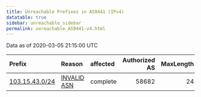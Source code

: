 ```yaml
---
title: Unreachable Prefixes in AS9441 (IPv4)
datatable: true
sidebar: unreachable_sidebar
permalink: unreachable_AS9441-v4.html
---
```


Data as of 2020-03-05 21:15:00 UTC


<div class="datatable-begin"></div>

| Prefix                                                 | Reason                                                                                               | affected   |   Authorized AS |   MaxLength | Anchor                                       |   unreachable /24s |
|:-------------------------------------------------------|:-----------------------------------------------------------------------------------------------------|:-----------|----------------:|------------:|:---------------------------------------------|-------------------:|
| [103.15.43.0/24](https://stat.ripe.net/103.15.43.0/24) | [INVALID ASN](https://rpki-validator.ripe.net/announcement-preview?asn=AS9441&prefix=103.15.43.0/24) | complete   |           58682 |          24 | [APNIC](unreachable_APNIC_RPKI_Root-v4.html) |                  1 |

<div class="datatable-end"></div>